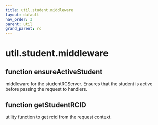 ```yaml
---
title: util.student.middleware
layout: dafault
nav_order: 3
parent: util
grand_parent: rc
---
```


# util.student.middleware

## function ensureActiveStudent
middleware for the studentRCServer. Ensures that the student is active before passing the request to handlers.

## function getStudentRCID
utility function to get rcid from the request context.
